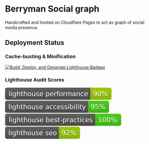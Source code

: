 # Berryman Social graph

Handcrafted and hosted on Cloudflare Pages to act as graph of social media presence.

## Deployment Status

### Cache-busting & Minification

[![Build, Deploy, and Generate Lighthouse Badges](https://github.com/mattberryman/social_graph/actions/workflows/deploy.yml/badge.svg)](https://github.com/mattberryman/social_graph/actions/workflows/deploy.yml)

### Lighthouse Audit Scores

![Performance](https://raw.githubusercontent.com/mattberryman/social_graph/main/badges/lighthouse_performance.svg)
![Accessibility](https://raw.githubusercontent.com/mattberryman/social_graph/main/badges/lighthouse_accessibility.svg)
![Best Practices](https://raw.githubusercontent.com/mattberryman/social_graph/main/badges/lighthouse_best-practices.svg)
![SEO](https://raw.githubusercontent.com/mattberryman/social_graph/main/badges/lighthouse_seo.svg)
